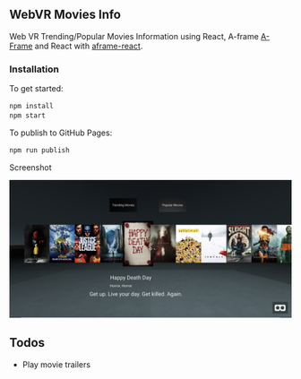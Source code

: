 ## WebVR Movies Info

Web VR Trending/Popular Movies Information using React, A-frame
[A-Frame](https://aframe.io) and React with
[aframe-react](https://github.com/ngokevin/aframe-react).



### Installation

To get started:

```bash
npm install
npm start
```

To publish to GitHub Pages:

```bash
npm run publish
```

Screenshot

![Screeshot](https://github.com/prashant-andani/webvr-movies/blob/master/assets/screenshot.png?raw=true)

## Todos
* Play movie trailers

